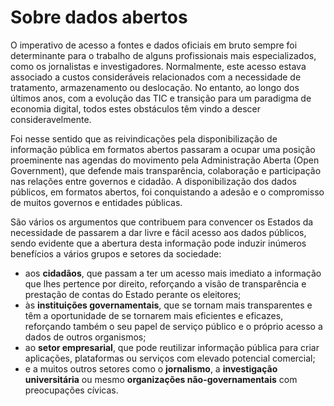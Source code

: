 # Sobre dados abertos

O imperativo de acesso a fontes e dados oficiais em bruto sempre foi determinante para o trabalho de alguns profissionais mais especializados, como os jornalistas e investigadores. Normalmente, este acesso estava associado a custos consideráveis relacionados com a necessidade de tratamento, armazenamento ou deslocação. No entanto, ao longo dos últimos anos, com a evolução das TIC e transição para um paradigma de economia digital, todos estes obstáculos têm vindo a descer consideravelmente. 

Foi nesse sentido que as reivindicações pela disponibilização de informação pública em formatos abertos passaram a ocupar uma posição proeminente nas agendas do movimento pela Administração Aberta (Open Government), que defende mais transparência, colaboração e participação nas relações entre governos e cidadão. A disponibilização dos dados públicos, em formatos abertos, foi conquistando a adesão e o compromisso de muitos governos e entidades públicas.

São vários os argumentos que contribuem para convencer os Estados da necessidade de passarem a dar livre e fácil acesso aos dados públicos, sendo evidente que a abertura desta informação pode induzir inúmeros benefícios a vários grupos e setores da sociedade: 

* aos **cidadãos**, que passam a ter um acesso mais imediato a informação que lhes pertence por direito, reforçando a visão de transparência e prestação de contas do Estado perante os eleitores;
*	às **instituições governamentais**, que se tornam mais transparentes e têm a oportunidade de se tornarem mais eficientes e eficazes, reforçando também o seu papel de serviço público e o próprio acesso a dados de outros organismos;
*	ao **setor empresarial**, que pode reutilizar informação pública para criar aplicações, plataformas ou serviços com elevado potencial comercial;
*	e a muitos outros setores como o **jornalismo**, a **investigação universitária** ou mesmo **organizações não-governamentais** com preocupações cívicas. 

